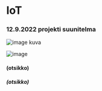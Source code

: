 # IoT
### 12.9.2022 projekti suunitelma
![image](https://user-images.githubusercontent.com/113332670/189598594-9897606b-a162-49f6-874a-9b8158e528d8.png)
kuva

![image](https://user-images.githubusercontent.com/113332670/189598675-5c21c430-396f-4bc1-8901-82f37b86ec59.png)

#### (otsikko)

##### (otsikko)






